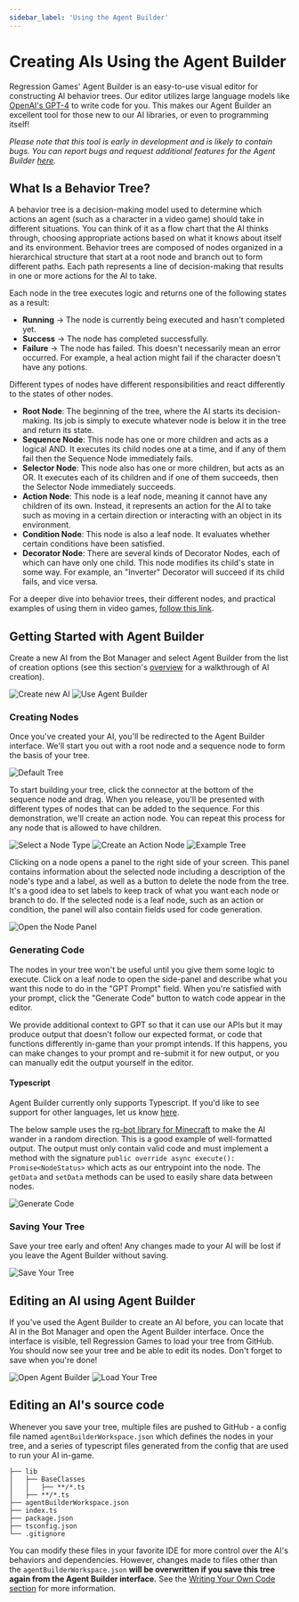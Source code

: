 ```yaml
---
sidebar_label: 'Using the Agent Builder'
---
```



# Creating AIs Using the Agent Builder

Regression Games' Agent Builder is an easy-to-use visual editor for constructing AI behavior trees.
Our editor utilizes large language models like [OpenAI's GPT-4](https://openai.com/blog/chatgpt) to write code for you.
This makes our Agent Builder an excellent tool for those new to our AI libraries, or even to programming itself!

*Please note that this tool is early in development and is likely to contain bugs.*
*You can report bugs and request additional features for the Agent Builder [here](https://regression-games.sleekplan.app/feedback).*

## What Is a Behavior Tree?

A behavior tree is a decision-making model used to determine which actions an agent (such as a character in a video game) should take in different situations.
You can think of it as a flow chart that the AI thinks through, choosing appropriate actions based on what it knows about itself and its environment.
Behavior trees are composed of nodes organized in a hierarchical structure that start at a root node and branch out to form different paths.
Each path represents a line of decision-making that results in one or more actions for the AI to take.

Each node in the tree executes logic and returns one of the following states as a result:

- **Running** -> The node is currently being executed and hasn't completed yet.
- **Success** -> The node has completed successfully.
- **Failure** -> The node has failed. This doesn't necessarily mean an error occurred. For example, a heal action might fail if the character doesn't have any potions.

Different types of nodes have different responsibilities and react differently to the states of other nodes.

- **Root Node**: The beginning of the tree, where the AI starts its decision-making.
Its job is simply to execute whatever node is below it in the tree and return its state.
- **Sequence Node**: This node has one or more children and acts as a logical AND.
It executes its child nodes one at a time, and if any of them fail then the Sequence Node immediately fails.
- **Selector Node**: This node also has one or more children, but acts as an OR.
It executes each of its children and if one of them succeeds, then the Selector Node immediately succeeds.
- **Action Node**: This node is a leaf node, meaning it cannot have any children of its own.
Instead, it represents an action for the AI to take such as moving in a certain direction or interacting with an object in its environment.
- **Condition Node**: This node is also a leaf node. It evaluates whether certain conditions have been satisfied.
- **Decorator Node**: There are several kinds of Decorator Nodes, each of which can have only one child. This node modifies its child's state in some way.
For example, an "Inverter" Decorator will succeed if its child fails, and vice versa.

For a deeper dive into behavior trees, their different nodes, and practical examples of using them in video games, [follow this link](https://www.gamedeveloper.com/programming/behavior-trees-for-ai-how-they-work).

## Getting Started with Agent Builder

Create a new AI from the Bot Manager and select Agent Builder from the list of creation options
(see this section's [overview](./overview.md) for a walkthrough of AI creation).

![Create new AI](./img/create-bot-button.png)
![Use Agent Builder](./img/agent-builder/create-with-agent-builder.png)

### Creating Nodes

Once you've created your AI, you'll be redirected to the Agent Builder interface.
We'll start you out with a root node and a sequence node to form the basis of your tree.

![Default Tree](./img/agent-builder/default-tree.png)

To start building your tree, click the connector at the bottom of the sequence node and drag.
When you release, you'll be presented with different types of nodes that can be added to the sequence.
For this demonstration, we'll create an action node.
You can repeat this process for any node that is allowed to have children.

![Select a Node Type](./img/agent-builder/select-node-type.png)
![Create an Action Node](./img/agent-builder/new-action-node.png)
![Example Tree](./img/agent-builder/example-tree-1.png)

Clicking on a node opens a panel to the right side of your screen.
This panel contains information about the selected node including a description of the node's type and a label, as well as a button to delete the node from the tree.
It's a good idea to set labels to keep track of what you want each node or branch to do.
If the selected node is a leaf node, such as an action or condition, the panel will also contain fields used for code generation.

![Open the Node Panel](./img/agent-builder/edit-node.png)

### Generating Code

The nodes in your tree won't be useful until you give them some logic to execute.
Click on a leaf node to open the side-panel and describe what you want this node to do in the "GPT Prompt" field.
When you're satisfied with your prompt, click the "Generate Code" button to watch code appear in the editor.

We provide additional context to GPT so that it can use our APIs but it may produce output that doesn't follow our expected format,
or code that functions differently in-game than your prompt intends.
If this happens, you can make changes to your prompt and re-submit it for new output, or you can manually edit the output yourself in the editor.

#### Typescript

Agent Builder currently only supports Typescript. If you'd like to see support for other languages, let us know [here](https://regression-games.sleekplan.app/feedback).

The below sample uses the [rg-bot library for Minecraft](TODO-REG-1026) to make the AI wander in a random direction.
This is a good example of well-formatted output.
The output must only contain valid code and must implement a method with the signature `public override async execute(): Promise<NodeStatus>` which acts as our entrypoint into the node.
The `getData` and `setData` methods can be used to easily share data between nodes.

![Generate Code](./img/agent-builder/generate-code.png)

### Saving Your Tree

Save your tree early and often! Any changes made to your AI will be lost if you leave the Agent Builder without saving.

![Save Your Tree](./img/agent-builder/save-tree.png)

## Editing an AI using Agent Builder

If you've used the Agent Builder to create an AI before, you can locate that AI in the Bot Manager and open the Agent Builder interface.
Once the interface is visible, tell Regression Games to load your tree from GitHub. You should now see your tree and be able to edit its nodes.
Don't forget to save when you're done!

![Open Agent Builder](./img/agent-builder/open-agent-builder.png)
![Load Your Tree](./img/agent-builder/load-tree.png)

## Editing an AI's source code

Whenever you save your tree, multiple files are pushed to GitHub - a config file named `agentBuilderWorkspace.json` which defines the nodes in your tree,
and a series of typescript files generated from the config that are used to run your AI in-game.

```
├── lib
│   ├── BaseClasses
│   │   ├── **/*.ts
│   ├── **/*.ts
├── agentBuilderWorkspace.json
├── index.ts
├── package.json
├── tsconfig.json
└── .gitignore
```

You can modify these files in your favorite IDE for more control over the AI's behaviors and dependencies.
However, changes made to files other than the `agentBuilderWorkspace.json` **will be overwritten if you save this tree again from the Agent Builder interface.**
See the [Writing Your Own Code section](TODO-REG-1023) for more information.
